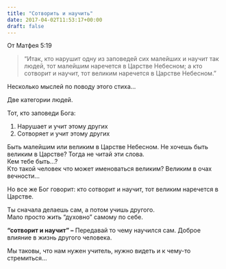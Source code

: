 ```yaml
---
title: "Сотворить и научить"
date: 2017-04-02T11:53:17+00:00
draft: false
---
```


От Матфея 5:19

> &#8220;Итак, кто нарушит одну из заповедей сих малейших и научит так людей, тот малейшим наречется в Царстве Небесном; а кто сотворит и научит, тот великим наречется в Царстве Небесном.&#8221;

  
Несколько мыслей по поводу этого стиха&#8230;

Две категории людей.&nbsp;

Тот, кто заповеди Бога:

  1. Нарушает и учит этому других
  2. Сотворяет и учит этому других

Быть малейшим или великим в Царстве Небесном. Не хочешь быть великим в Царстве? Тогда не читай эти слова.  
Кем тебе быть&#8230;?&nbsp;  
Кто такой человек что может именоваться великим? Великим в очах вечности&#8230;

Но все же Бог говорит: кто сотворит и научит, тот великим наречется в Царстве.&nbsp;

Ты сначала делаешь сам, а потом учишь другого.&nbsp;  
Мало просто жить &#8220;духовно&#8221; самому по себе.&nbsp;

**&#8220;сотворит и научит&#8221; &#8211;** Передавай&nbsp;то чему научился сам. Доброе влияние в жизнь другого человека.

Мы таковы, что нам нужен учитель, нужно видеть и к чему-то стремиться&#8230;&nbsp;